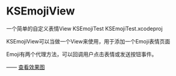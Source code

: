 # KSEmojiView
一个简单的自定义表情View
KSEmojiTest
KSEmojiTest.xcodeproj

KSEmojiView可以当做一个View来使用，用于添加一个Emoji表情页面

Emoji有两个代理方法，可以回调用户点击表情或发送按钮事件。

—— [查看效果图](http://pan.baidu.com/s/1c1ifzd2)

